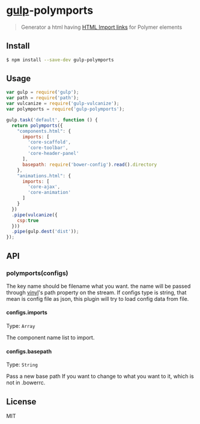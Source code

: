 # [gulp](http://gulpjs.com)-polymports

> Generator a html having [HTML Import links](http://www.w3.org/TR/html-imports/#link-type-import) for Polymer elements

## Install

```sh
$ npm install --save-dev gulp-polymports
```


## Usage

```js
var gulp = require('gulp');
var path = require('path');
var vulcanize = require('gulp-vulcanize');
var polymports = require('gulp-polymports');

gulp.task('default', function () {
  return polymports({
    "components.html": {
      imports: [
        'core-scaffold',
        'core-toolbar',
        'core-header-panel'
      ],
      basepath: require('bower-config').read().directory
    },
    "animations.html": {
      imports: [
        'core-ajax',
        'core-animation'
      ]
    }
  })
  .pipe(vulcanize({
    csp:true
  }))
  .pipe(gulp.dest('dist'));
});
```

## API

### polymports(configs)

The key name should be filename what you want. the name will be passed through [vinyl](http://goo.gl/rfHo00)'s path property on the stream. If configs type is string, that mean is config file as json, this plugin will try to load config data from file.

#### configs.imports

Type: `Array`

The component name list to import.

#### configs.basepath

Type: `String`

Pass a new base path If you want to change to what you want to it, which is not in .bowerrc.

## License

MIT
